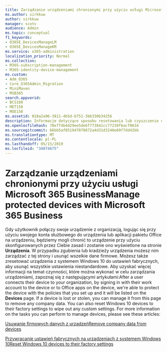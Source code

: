 ```yaml
---
title: Zarządzanie urządzeniami chronionymi przy użyciu usługi Microsoft 365 Business
ms.author: sirkkuw
author: sirkkuw
manager: scotv
audience: Admin
ms.topic: conceptual
f1_keywords:
- O365E_DevicesManageLM
- O365E_DevicesManageKM
ms.service: o365-administration
localization_priority: Normal
ms.collection:
- M365-subscription-management
- M365-identity-device-management
ms.custom:
- Adm_O365
- Core_O365Admin_Migration
- MiniMaven
- MSB365
search.appverid:
- BCS160
- MET150
- MOE150
ms.assetid: 018a2a96-3811-4b5d-b751-3b6330b34256
description: Informacje dotyczące sposobu resetowania lub czyszczenie urządzeń, które jest zarządzany poprzez zasady ochrony.
ms.openlocfilehash: 78eff4b4d29ee5de6f773841cc77239f6acf0634
ms.sourcegitcommit: 66bb5af851947078872a4d31d3246e69f7dd42bb
ms.translationtype: MT
ms.contentlocale: pl-PL
ms.lasthandoff: 05/15/2019
ms.locfileid: "34074675"
---
```

# <a name="manage-protected-devices-with-microsoft-365-business"></a><span data-ttu-id="e68d7-103">Zarządzanie urządzeniami chronionymi przy użyciu usługi Microsoft 365 Business</span><span class="sxs-lookup"><span data-stu-id="e68d7-103">Manage protected devices with Microsoft 365 Business</span></span>

<span data-ttu-id="e68d7-p101">Gdy użytkownik połączy swoje urządzenie z organizacją, logując się przy użyciu swojego konta służbowego do urządzenia lub aplikacji pakietu Office na urządzeniu, będziemy mogli chronić to urządzenie przy użyciu skonfigurowanych przez Ciebie zasad i zostanie ono wyświetlone na stronie **Urządzenia**. W przypadku zgubienia lub kradzieży urządzenia możesz nim zarządzać z tej strony i usunąć wszelkie dane firmowe. Możesz także zresetować urządzenia z systemem Windows 10 do ustawień fabrycznych, aby usunąć wszystkie ustawienia niestandardowe. Aby uzyskać więcej informacji na temat czynności, które można wykonać w celu zarządzania urządzeniami, zapoznaj się z następującymi artykułami:</span><span class="sxs-lookup"><span data-stu-id="e68d7-p101">After a user connects their device to your organization, by signing in with their work account to the device or to Office apps on the device, we're able to protect the device with the policies that you set up and it will be listed on the **Devices** page. If a device is lost or stolen, you can manage it from this page to remove any company data. You can also reset Windows 10 devices to their factory settings to wipe out any custom settings. For more information on the tasks you can perform to manage devices, please see these articles:</span></span> 
  
[<span data-ttu-id="e68d7-108">Usuwanie firmowych danych z urządzeń</span><span class="sxs-lookup"><span data-stu-id="e68d7-108">Remove company data from devices</span></span>](remove-company-data.md)
  
[<span data-ttu-id="e68d7-109">Przywracanie ustawień fabrycznych na urządzeniach z systemem Windows 10</span><span class="sxs-lookup"><span data-stu-id="e68d7-109">Reset Windows 10 devices to their factory settings</span></span>](reset-devices-to-factory-settings.md)
  

